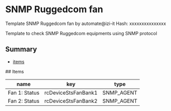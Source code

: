 # SNMP Ruggedcom fan
Template SNMP Ruggedcom fan by automate@izi-it
Hash: xxxxxxxxxxxxxxx

Template to check SNMP Ruggedcom equipments using SNMP protocol
## Summary
* [items](#items)

<a name="items" />
## Items

| name | key | type |
| ------------- |------------- |------------- |
| Fan 1: Status | rcDeviceStsFanBank1 | SNMP_AGENT |
| Fan 2: Status | rcDeviceStsFanBank2 | SNMP_AGENT |
